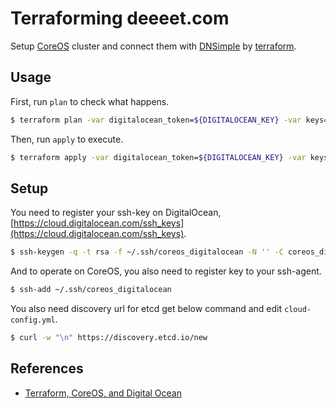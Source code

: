 Terraforming deeeet.com
====

Setup [CoreOS](https://coreos.com/) cluster and connect them with [DNSimple](https://dnsimple.com) by [terraform](https://www.terraform.io/).

## Usage

First, run `plan` to check what happens.

```bash
$ terraform plan -var digitalocean_token=${DIGITALOCEAN_KEY} -var keys=${SSH_KEYS}
```

Then, run `apply` to execute.

```bash
$ terraform apply -var digitalocean_token=${DIGITALOCEAN_KEY} -var keys=${SSH_KEYS}
```

## Setup

You need to register your ssh-key on DigitalOcean, [https://cloud.digitalocean.com/ssh_keys](https://cloud.digitalocean.com/ssh_keys).

```bash
$ ssh-keygen -q -t rsa -f ~/.ssh/coreos_digitalocean -N '' -C coreos_digitalocean
```

And to operate on CoreOS, you also need to register key to your ssh-agent.

```bash
$ ssh-add ~/.ssh/coreos_digitalocean
```

You also need discovery url for etcd get below command and edit `cloud-config.yml`. 

```bash
$ curl -w "\n" https://discovery.etcd.io/new
```

## References

- [Terraform, CoreOS, and Digital Ocean](https://gist.github.com/andyshinn/92f9175a8cc79185314e)
